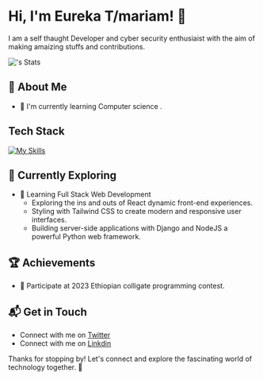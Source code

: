 # Hi, I'm Eureka T/mariam! 👋

I am a self thaught Developer and cyber security enthusiaist with the aim of making amaizing stuffs and contributions.

![<username>'s Stats](https://github-readme-stats.vercel.app/api?username=<username>&theme=vue-dark&show_icons=true&hide_border=true&count_private=true)

## 🚀 About Me

- 🔭 I'm currently learning Computer science .



## Tech Stack
[![My Skills](https://skillicons.dev/icons?i=js,html,css,python,C++,tailwind,React)](https://skillicons.dev)

## 🌱 Currently Exploring

- 🚀 Learning Full Stack Web Development
  - Exploring the ins and outs of React dynamic front-end experiences.
  - Styling with Tailwind CSS to create modern and responsive user interfaces.
  - Building server-side applications with Django and NodeJS a powerful Python web framework.


 ## 🏆 Achievements

- 🌟 Participate at 2023 Ethiopian colligate programming contest.


## 📬 Get in Touch

- Connect with me on [Twitter](https://twitter.com/xeurek4)
- Connect with me on [Linkdin]([https://linkdin.com/xeurek4](https://www.linkedin.com/in/eureka-t-mariam-a98854299/))

Thanks for stopping by! Let's connect and explore the fascinating world of technology together. 🚀



<!--

Here are some ideas to get you started:

- 🔭 I’m currently working on ...
- 🌱 I’m currently learning ...
- 👯 I’m looking to collaborate on ...
- 🤔 I’m looking for help with ...
- 💬 Ask me about ...
- 📫 How to reach me: ...
- 😄 Pronouns: ...
- ⚡ Fun fact: ...
-->

